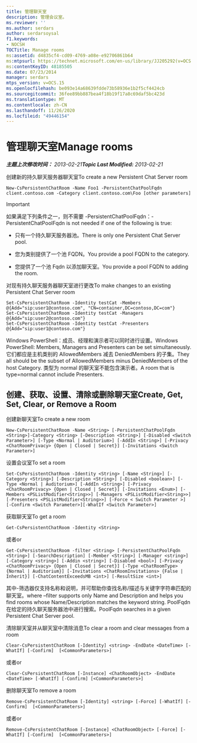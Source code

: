 ```yaml
---
title: 管理聊天室
description: 管理会议室。
ms.reviewer: ''
ms.author: serdars
author: serdarsoysal
f1.keywords:
- NOCSH
TOCTitle: Manage rooms
ms:assetid: d4835cf4-cd09-4769-a08e-e92706861b64
ms:mtpsurl: https://technet.microsoft.com/en-us/library/JJ205292(v=OCS.15)
ms:contentKeyID: 48185505
ms.date: 07/23/2014
manager: serdars
mtps_version: v=OCS.15
ms.openlocfilehash: be093e14a68639fdde73b58936e1b2f5cf4424cb
ms.sourcegitcommit: 36fee89bb887bea4f18b19f17a8c69daf5bc423d
ms.translationtype: MT
ms.contentlocale: zh-CN
ms.lasthandoff: 11/26/2020
ms.locfileid: "49446154"
---
```

# <a name="manage-rooms"></a><span data-ttu-id="951e3-103">管理聊天室</span><span class="sxs-lookup"><span data-stu-id="951e3-103">Manage rooms</span></span>

<div data-xmlns="http://www.w3.org/1999/xhtml">

<div class="topic" data-xmlns="http://www.w3.org/1999/xhtml" data-msxsl="urn:schemas-microsoft-com:xslt" data-cs="https://msdn.microsoft.com/">

<div data-asp="https://msdn2.microsoft.com/asp">



</div>

<div id="mainSection">

<div id="mainBody"><span data-ttu-id="951e3-104">

<span> </span></span><span class="sxs-lookup"><span data-stu-id="951e3-104">

<span> </span></span></span>

<span data-ttu-id="951e3-105">_**主题上次修改时间：** 2013-02-21_</span><span class="sxs-lookup"><span data-stu-id="951e3-105">_**Topic Last Modified:** 2013-02-21_</span></span>

<span data-ttu-id="951e3-106">创建新的持久聊天服务器聊天室</span><span class="sxs-lookup"><span data-stu-id="951e3-106">To create a new Persistent Chat Server room</span></span>

    New-CsPersistentChatRoom -Name Foo1 -PersistentChatPoolFqdn client.contoso.com -Category client.contoso.com\Foo [other parameters]

<div>


> [!IMPORTANT]  
> <span data-ttu-id="951e3-107">如果满足下列条件之一，则不需要 -PersistentChatPoolFqdn：</span><span class="sxs-lookup"><span data-stu-id="951e3-107">-PersistentChatPoolFqdn is not needed if one of the following is true:</span></span> 
> <UL>
> <LI>
> <P><span data-ttu-id="951e3-108">只有一个持久聊天服务器池。</span><span class="sxs-lookup"><span data-stu-id="951e3-108">There is only one Persistent Chat Server pool.</span></span></P>
> <LI>
> <P><span data-ttu-id="951e3-109">您为类别提供了一个池 FQDN。</span><span class="sxs-lookup"><span data-stu-id="951e3-109">You provide a pool FQDN to the category.</span></span></P>
> <LI>
> <P><span data-ttu-id="951e3-110">您提供了一个池 Fqdn 以添加聊天室。</span><span class="sxs-lookup"><span data-stu-id="951e3-110">You provide a pool FQDN to adding the room.</span></span></P></LI></UL>



</div>

<span data-ttu-id="951e3-111">对现有持久聊天服务器聊天室进行更改</span><span class="sxs-lookup"><span data-stu-id="951e3-111">To make changes to an existing Persistent Chat Server room</span></span>

    Set-CsPersistentChatRoom -Identity testCat -Members @{Add="sip:user1@contoso.com", "CN=container,DC=contoso,DC=com"}
    Set-CsPersistentChatRoom -Identity testCat -Managers @{Add="sip:user2@contoso.com"}
    Set-CsPersistentChatRoom -Identity testCat -Presenters @{Add="sip:user1@contoso.com"}

<span data-ttu-id="951e3-112">Windows PowerShell：成员、经理和演示者可以同时进行设置。</span><span class="sxs-lookup"><span data-stu-id="951e3-112">Windows PowerShell: Members, Managers and Presenters can be set simultaneously.</span></span> <span data-ttu-id="951e3-113">它们都应是主机类别的 AllowedMembers 减去 DeniedMembers 的子集。</span><span class="sxs-lookup"><span data-stu-id="951e3-113">They all should be the subset of AllowedMembers minus DeniedMembers of the host Category.</span></span> <span data-ttu-id="951e3-114">类型为 normal 的聊天室不能包含演示者。</span><span class="sxs-lookup"><span data-stu-id="951e3-114">A room that is type=normal cannot include Presenters.</span></span>

<div>

## <a name="create-get-set-clear-or-remove-a-room"></a><span data-ttu-id="951e3-115">创建、获取、设置、清除或删除聊天室</span><span class="sxs-lookup"><span data-stu-id="951e3-115">Create, Get, Set, Clear, or Remove a Room</span></span>

<span data-ttu-id="951e3-116">创建新聊天室</span><span class="sxs-lookup"><span data-stu-id="951e3-116">To create a new room</span></span>

    New-CsPersistentChatRoom -Name <String> [-PersistentChatPoolFqdn <String>]-Category <String> [-Description <String>] [-Disabled <Switch Parameter>] [-Type <Normal | Auditorium>] [-AddIn <String>] [-Privacy <ChatRoomPrivacy> {Open | Closed | Secret}] [-Invitations <Switch Parameter>]

<span data-ttu-id="951e3-117">设置会议室</span><span class="sxs-lookup"><span data-stu-id="951e3-117">To set a room</span></span>

    Set-CsPersistentChatRoom -Identity <String> [-Name <String>] [-Category <String>] [-Description <String>] [-Disabled <boolean>] [-Type <Normal | Auditorium>] [-AddIn <String>] [-Privacy <ChatRoomPrivacy> {Open | Closed | Secret}] [-Invitations <Enum>] [-Members <PSListModifier<String>>] [-Managers <PSListModifier<String>>] [-Presenters <PSListModifier<String>>] [-Force < Switch Parameter >] [-Confirm <Switch Parameter>][-WhatIf <Switch Parameter>]

<span data-ttu-id="951e3-118">获取聊天室</span><span class="sxs-lookup"><span data-stu-id="951e3-118">To get a room</span></span>

    Get-CsPersistentChatRoom -Identity <String>

<span data-ttu-id="951e3-119">或者</span><span class="sxs-lookup"><span data-stu-id="951e3-119">or</span></span>

    Get-CsPersistentChatRoom -filter <String> [-PersistentChatPoolFqdn <String>] [-SearchDescription] [-Member <String>] [-Manager <string>] [-Category <string>] [-Addin <string>] [-Disabled <bool>] [-Privacy <ChatRoomPrivacy> {Open | Closed | Secret}] [-Type <ChatRoomType> {Normal | Auditorium}] [-Invitations <ChatRoomInvitations> {False | Inherit}] [-ChatContentExceedsMB <int>] [-ResultSize <int>]

<span data-ttu-id="951e3-120">其中-筛选器仅支持名称和说明，并可帮助你查找名称/描述与关键字字符串匹配的聊天室。</span><span class="sxs-lookup"><span data-stu-id="951e3-120">where –filter supports only Name and Description and helps you find rooms whose Name/Description matches the keyword string.</span></span> <span data-ttu-id="951e3-121">PoolFqdn 在给定的持久聊天服务器池中进行搜索。</span><span class="sxs-lookup"><span data-stu-id="951e3-121">PoolFqdn searches in a given Persistent Chat Server pool.</span></span>

<span data-ttu-id="951e3-122">清除聊天室并从聊天室中清除消息</span><span class="sxs-lookup"><span data-stu-id="951e3-122">To clear a room and clear messages from a room</span></span>

    Clear-CsPersistentChatRoom [-Identity] <string> -EndDate <DateTime> [-WhatIf] [-Confirm]  [<CommonParameters>]

<span data-ttu-id="951e3-123">或者</span><span class="sxs-lookup"><span data-stu-id="951e3-123">or</span></span>

    Clear-CsPersistentChatRoom [-Instance] <ChatRoomObject> -EndDate <DateTime> [-WhatIf] [-Confirm] [<CommonParameters>]

<span data-ttu-id="951e3-124">删除聊天室</span><span class="sxs-lookup"><span data-stu-id="951e3-124">To remove a room</span></span>

    Remove-CsPersistentChatRoom [-Identity] <string> [-Force] [-WhatIf] [-Confirm]  [<CommonParameters>]

<span data-ttu-id="951e3-125">或者</span><span class="sxs-lookup"><span data-stu-id="951e3-125">or</span></span>

    Remove-CsPersistentChatRoom [-Instance] <ChatRoomObject> [-Force] [-WhatIf] [-Confirm]  [<CommonParameters>]

<span data-ttu-id="951e3-126"></div>

</div>

<span> </span>

</div>

</div>

</span><span class="sxs-lookup"><span data-stu-id="951e3-126"></div>

</div>

<span> </span>

</div>

</div>

</span></span></div>

